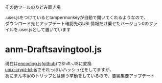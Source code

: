 その他ツールのりどみ置き場

.user.jsをつけているとtampermonkeyが自動で開いてくれるようなので、\
ダウンロード先とアップデート確認先のURL情報だけ乗せたバージョン0のファイルを.user.jsとして置いています

# anm-Draftsavingtool.js
現在は[encoding.js](https://www.npmjs.com/package/encoding-japanese)([github](https://github.com/polygonplanet/encoding.js))でShift-JISに変換\
[unix-crypt-td-js](https://www.npmjs.com/package/unix-crypt-td-js)でそれっぽいハッシュ化をしてますが、\
あにまん本家のトリップとは違う挙動をしているので、要編集要アップデート

